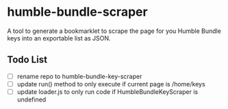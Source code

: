 # humble-bundle-scraper

A tool to generate a bookmarklet to scrape the page for you Humble Bundle keys into an exportable list as JSON.

## Todo List

- [ ] rename repo to humble-bundle-key-scraper
- [ ] update run() method to only execute if current page is /home/keys
- [ ] update loader.js to only run code if HumbleBundleKeyScraper is undefined
